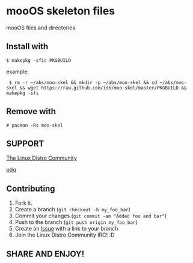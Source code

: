 mooOS skeleton files
====================

mooOS files and directories


Install with
------------

    $ makepkg -sfic PKGBUILD

example:
    
     $ rm -r ~/abs/moo-skel && mkdir -p ~/abs/moo-skel && cd ~/abs/moo-skel && wget https://raw.github.com/idk/moo-skel/master/PKGBUILD && makepkg -sfi

Remove with
-----------

    # pacman -Rs moo-skel


SUPPORT
-------

[The Linux Distro Community][1]

[pdq][2]


Contributing
------------

1. Fork it.
2. Create a branch (`git checkout -b my_foo_bar`)
3. Commit your changes (`git commit -am "Added foo and bar"`)
4. Push to the branch (`git push origin my_foo_bar`)
5. Create an [Issue][2] with a link to your branch
6. Join the Linux Distro Community IRC! :D

SHARE AND ENJOY!
----------------

[1]: https://www.linuxdistrocommunity.com
[2]: https://github.com/idk/moo-skel/issues
